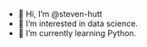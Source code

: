 - 👋 Hi, I’m @steven-hutt
- 👀 I’m interested in data science.
- 🌱 I’m currently learning Python.



<!---
steven-hutt/steven-hutt is a ✨ special ✨ repository because its `README.md` (this file) appears on your GitHub profile.
You can click the Preview link to take a look at your changes.
--->
